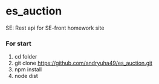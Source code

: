 # es_auction
SE: Rest api for SE-front homework site 

### For start

1. cd folder
2. git clone https://github.com/andryuha49/es_auction.git
3. npm install
4. node dist

